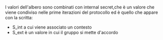 I valori dell'albero sono combinati con internal secret,che è un valore che viene condiviso nelle prime iterazioni del protocollo ed è quello che appare con la scritta:
- S_int a cui viene associato un contesto
- S_ext è un valore in cui il gruppo si mette d'accordo